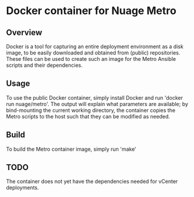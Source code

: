 # Docker container for Nuage Metro
## Overview
Docker is a tool for capturing an entire deployment environment as a disk image, 
to be easily downloaded and obtained from (public) repositories. These files can
be used to create such an image for the Metro Ansible scripts and their dependencies.

## Usage
To use the public Docker container, simply install Docker and run 'docker run nuage/metro'.
The output will explain what parameters are available; by bind-mounting the current
working directory, the container copies the Metro scripts to the host such that they can
be modified as needed. 

## Build
To build the Metro container image, simply run 'make'

## TODO
The container does not yet have the dependencies needed for vCenter deployments. 
